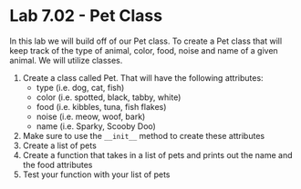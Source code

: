 # Lab 7.02 - Pet Class

In this lab we will build off of our Pet class. To create a Pet class that will keep track of the type of animal, color, food, noise and name of a given animal. We will utilize classes. 

1. Create a class called Pet. That will have the following attributes: 
	* type (i.e. dog, cat, fish)
	* color (i.e. spotted, black, tabby, white)
	* food (i.e. kibbles, tuna, fish flakes)
	* noise (i.e. meow, woof, bark)
	* name (i.e. Sparky, Scooby Doo)
2. Make sure to use the `__init__` method to create these attributes
3. Create a list of pets
4. Create a function that takes in a list of pets and prints out the name and the food attributes
5. Test your function with your list of pets